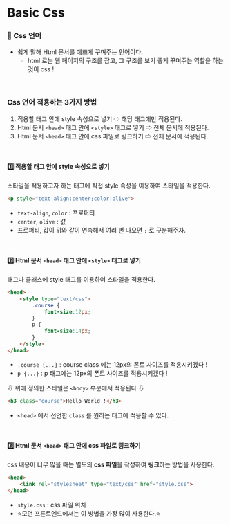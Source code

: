 # Basic Css

### 🎨 Css 언어
* 쉽게 말해 Html 문서를 예쁘게 꾸며주는 언어이다.
  * html 로는 웹 페이지의 구조를 잡고, 그 구조를 보기 좋게 꾸며주는 역할을 하는 것이 css !

<br>

### Css 언어 적용하는 3가지 방법
1. 적용할 태그 안에 style 속성으로 넣기 ⇨ 해당 태그에만 적용된다.
2. Html 문서 `<head>` 태그 안에 `<style>` 태그로 넣기 ⇨ 전체 문서에 적용된다.
3. Html 문서 `<head>` 태그 안에 css 파일로 링크하기 ⇨ 전체 문서에 적용된다. 

<br>

#### 1️⃣ 적용할 태그 안에 style 속성으로 넣기
스타일을 적용하고자 하는 태그에 직접 style 속성을 이용하여 스타일을 적용한다.
```html
<p style="text-align:center;color:olive">
```
* `text-align`, `color` : 프로퍼티
* `center`, `olive` : 값 
* 프로퍼티, 값이 위와 같이 연속해서 여러 번 나오면 `;` 로 구분해주자.

<br>

#### 2️⃣ Html 문서 `<head>` 태그 안에 `<style>` 태그로 넣기
태그나 클래스에 style 태그를 이용하여 스타일을 적용한다. 
```html
<head>
    <style type="text/css">
        .course {
            font-size:12px;
        }
        p {
            font-size:14px;
        }
    </style>
</head>
```
* `.course {...}` : course class 에는 12px의 폰트 사이즈를 적용시키겠다 !
* `p {...}` : p 태그에는 12px의 폰트 사이즈를 적용시키겠다 !

⇩ 위에 정의한 스타일은 `<body>` 부분에서 적용된다 ⇩
```html
<h3 class="course">Hello World !</h3>
```
* `<head>` 에서 선언한 `class` 를 원하는 태그에 적용할 수 있다.

<br>

#### 3️⃣ Html 문서 `<head>` 태그 안에 css 파일로 링크하기
css 내용이 너무 많을 때는 별도의 **css 파일**을 작성하여 **링크**하는 방법을 사용한다.
```html
<head>
    <link rel="stylesheet" type="text/css" href="style.css">
</head>
```
* `style.css` : css 파일 위치
* ⭐️모던 프론트엔드에서는 이 방법을 가장 많이 사용한다.⭐️
